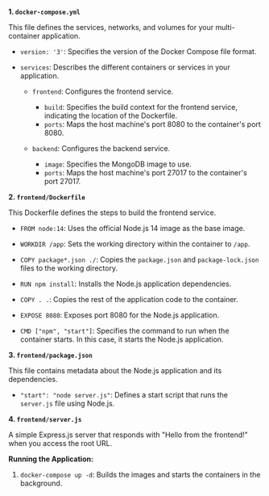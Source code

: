 **1. `docker-compose.yml`**

This file defines the services, networks, and volumes for your multi-container application.

- `version: '3'`: Specifies the version of the Docker Compose file format.

- `services`: Describes the different containers or services in your application.

  - `frontend`: Configures the frontend service.
    - `build`: Specifies the build context for the frontend service, indicating the location of the Dockerfile.
    - `ports`: Maps the host machine's port 8080 to the container's port 8080.

  - `backend`: Configures the backend service.
    - `image`: Specifies the MongoDB image to use.
    - `ports`: Maps the host machine's port 27017 to the container's port 27017.

**2. `frontend/Dockerfile`**

This Dockerfile defines the steps to build the frontend service.

- `FROM node:14`: Uses the official Node.js 14 image as the base image.

- `WORKDIR /app`: Sets the working directory within the container to `/app`.

- `COPY package*.json ./`: Copies the `package.json` and `package-lock.json` files to the working directory.

- `RUN npm install`: Installs the Node.js application dependencies.

- `COPY . .`: Copies the rest of the application code to the container.

- `EXPOSE 8080`: Exposes port 8080 for the Node.js application.

- `CMD ["npm", "start"]`: Specifies the command to run when the container starts. In this case, it starts the Node.js application.

**3. `frontend/package.json`**

This file contains metadata about the Node.js application and its dependencies.

- `"start": "node server.js"`: Defines a start script that runs the `server.js` file using Node.js.

**4. `frontend/server.js`**

A simple Express.js server that responds with "Hello from the frontend!" when you access the root URL.

**Running the Application:**

1. `docker-compose up -d`: Builds the images and starts the containers in the background.

